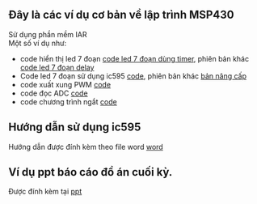 ## Đây là các ví dụ cơ bản về lập trình MSP430
Sử dụng phần mềm IAR
<br/>
Một số ví dụ như:
- code hiển thị led 7 đoạn [code led 7 đoạn dùng timer](/7doan_timer), phiên bản khác [code led 7 đoạn delay](/7doan2)
- Code led 7 đoạn sử dụng ic595 [code](https://github.com/HuuPhuoc2411/MSP430-BASIC/tree/main/4led7%20595), phiên bản khác [bản nâng cấp](/led7_doan_ic_v2)
- code xuất xung PWM [code](/pwm)
- code đọc ADC [code](/adc2)
- code chương trình ngắt [code](/ngat)
## Hướng dẫn sử dụng ic595
Hướng dẫn được đính kèm theo file word [word](https://github.com/HuuPhuoc2411/MSP430-BASIC/blob/main/H%C6%B0%E1%BB%9Bng%20d%E1%BA%ABn%20s%E1%BB%AD%20d%E1%BB%A5ng%20IC74HC595%20%C4%91i%E1%BB%81u%20khi%E1%BB%83n%20LED%207%20%C4%91o%E1%BA%A1n.docx)
## Ví dụ ppt báo cáo đồ án cuối kỳ.
Được đính kèm tại  [ppt]()
